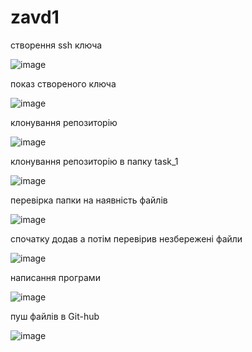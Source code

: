 # zavd1
створення ssh ключа

![image](https://user-images.githubusercontent.com/85605310/121785145-c8ebfb80-cbc0-11eb-9776-7cfb2659a3f5.png)

показ створеного ключа

![image](https://user-images.githubusercontent.com/85605310/121785149-ce494600-cbc0-11eb-8102-8e2a8d88c802.png)

клонування репозиторію

![image](https://user-images.githubusercontent.com/85605310/121784278-c9ce5e80-cbbb-11eb-98e6-3621cd012475.png)

клонування репозиторію в папку task_1

![image](https://user-images.githubusercontent.com/85605310/121784443-a952d400-cbbc-11eb-8f18-947020567113.png)

перевірка папки на наявність файлів

![image](https://user-images.githubusercontent.com/85605310/121784468-c4bddf00-cbbc-11eb-9fde-ac0cc2e90298.png)

спочатку додав а потім перевірив незбережені файли

![image](https://user-images.githubusercontent.com/85605310/121787337-2c305a80-cbce-11eb-9ad7-3612685f42cc.png)

написання програми

![image](https://user-images.githubusercontent.com/85605310/121787575-7e25b000-cbcf-11eb-990a-148271f110b2.png)

пуш файлів в Git-hub

![image](https://user-images.githubusercontent.com/85605310/121787159-3d2c9c00-cbcd-11eb-9b03-cb5a843acaed.png)

